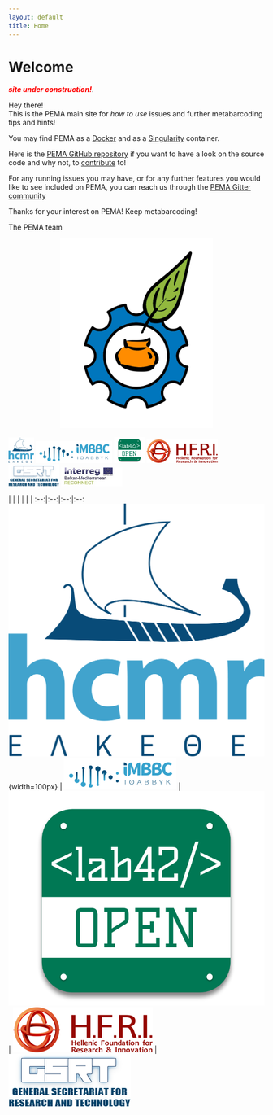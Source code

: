```yaml
---
layout: default
title: Home
---
```


# Welcome



<span style="color:red">***site under construction!***</span>.



<p class="message">
  Hey there! <br>
  This is the PEMA main site for <i>how to use</i> issues and further metabarcoding tips and hints!
</p>


You may find PEMA as a [Docker](https://hub.docker.com/r/hariszaf/pema) and as a [Singularity](https://singularity-hub.org/collections/2295) container.

Here is the [PEMA GitHub repository](https://github.com/hariszaf/pema) if you want to have a look on the source code and why not, to [contribute](https://github.com/hariszaf/pema/blob/master/CONTRIBUTING.md) to!

For any running issues you may have, or for any further features you would like to see included on PEMA, you can reach us through the [PEMA Gitter community](https://gitter.im/pema-helpdesk/community#)

Thanks for your interest on PEMA!
Keep metabarcoding!

The PEMA team

<p align="center">
<img src="public/pema_logo.png" alt="drawing" style="width:300px;"/>
</p>

<p float="left">
  <img src="public/hcmr.png" width="50" />
  <img src="public/imbbc_logo.png" width="150" /> 
  <img src="public/lab42open.png" width="60" />
  <img src="public/hfri.png" width="140" />
  <img src="public/gsrt.png" width="100" />
  <img src="public/Acronym_Environment_RECONNECT-4_1.jpg" width="120" />
</p>




| | | | | |
:--:|:--:|:--:|:--:
![](public/hcmr.png){width=100px} |  ![](public/imbbc_logo.png)  | ![](public/lab42open.png)  |  ![](public/hfri.png) | ![](public/gsrt.png)


